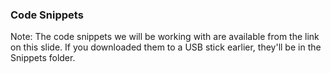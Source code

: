 ### Code Snippets

Note:
The code snippets we will be working with are available from the link on this slide. If you downloaded them to a USB stick earlier, they'll be in the Snippets folder.